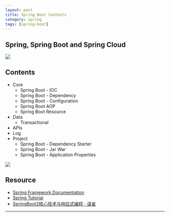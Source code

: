 ```yaml
---
layout: post
title: Spring Boot Contents
category: spring
tags: [spring-boot]
---
```


## Spring, Spring Boot and Spring Cloud

![](https://hauchenglee.github.io/assets/images/it/spring/spring-boot/Spring-the-source-for-modern-JAVA.jpg)

## Contents 

- Core
    - Spring Boot - IOC
    - Spring Boot - Dependency
    - Spring Boot - Configuration
    - Spring Boot AOP
    - Spring Boot Resource
- Data
    - Transactional
- APIs
- Log
- Project
    - Spring Boot - Dependency Starter
    - Spring Boot - Jar War
    - Spring Boot - Application Properties

![](https://hauchenglee.github.io/assets/images/it/spring/spring-boot/SpringBoot2_核心技术与响应式编程.png)

## Resource

- [Spring Framework Documentation](https://docs.spring.io/spring-framework/docs/current/reference/html/)
- [Spring Tutorial](https://dunwu.github.io/spring-tutorial/#/README)
- [SpringBoot2核心技术与响应式编程 · 语雀](https://www.yuque.com/atguigu/springboot)

---